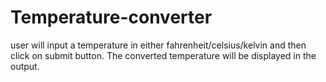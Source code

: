 # Temperature-converter
user will input a temperature in either fahrenheit/celsius/kelvin and then click on submit button. The converted temperature will be displayed in the output.
